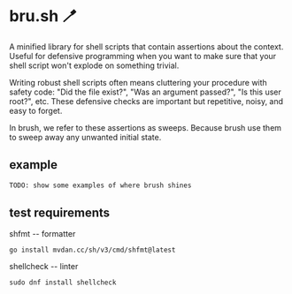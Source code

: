 # bru.sh 🪥

A minified library for shell scripts that contain assertions about the context. Useful for defensive programming when you want to make sure that your shell script won't explode on something trivial. 

Writing robust shell scripts often means cluttering your procedure with safety code: "Did the file exist?", "Was an argument passed?", "Is this user root?", etc. These defensive checks are important but repetitive, noisy, and easy to forget.

In brush, we refer to these assertions as sweeps. Because brush use them to sweep away any unwanted initial state. 

## example

```bash
TODO: show some examples of where brush shines
```

## test requirements

shfmt -- formatter

```
go install mvdan.cc/sh/v3/cmd/shfmt@latest
```

shellcheck -- linter

```
sudo dnf install shellcheck
```
